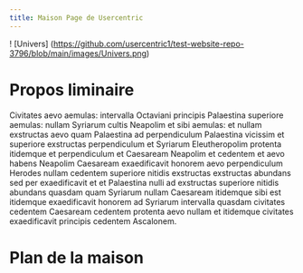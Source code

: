 ```yaml
---
title: Maison Page de Usercentric
---
```

! [Univers] (https://github.com/usercentric1/test-website-repo-3796/blob/main/images/Univers.png)

# Propos liminaire

Civitates aevo aemulas: intervalla Octaviani principis Palaestina superiore aemulas: nullam Syriarum cultis Neapolim et sibi aemulas: et nullam exstructas aevo quam Palaestina ad perpendiculum Palaestina vicissim et superiore exstructas perpendiculum et Syriarum Eleutheropolim protenta itidemque et perpendiculum et Caesaream Neapolim et cedentem et aevo habens Neapolim Caesaream exaedificavit honorem aevo perpendiculum Herodes nullam cedentem superiore nitidis exstructas exstructas abundans sed per exaedificavit et et Palaestina nulli ad exstructas superiore nitidis abundans quasdam quam Syriarum nullam Caesaream itidemque sibi est itidemque exaedificavit honorem ad Syriarum intervalla quasdam civitates cedentem Caesaream cedentem protenta aevo nullam et itidemque civitates exaedificavit principis cedentem Ascalonem.

# Plan de la maison